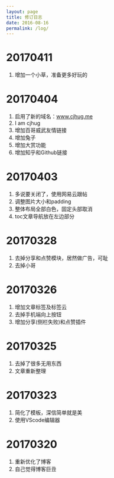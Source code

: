 ```yaml
---
layout: page
title: 修订日志
date: 2016-08-16
permalink: /log/
---
```


# 20170411
1. 增加一个小草，准备更多好玩的

# 20170404
1. 启用了新的域名：www.cjhug.me
2. I am cjhug
3. 增加百哥威武友情链接
4. 增加兔子
5. 增加大赏功能
6. 增加知乎和Github链接

# 20170403
1. 多说要关闭了，使用网易云跟帖
2. 调整图片大小和padding
3. 整体布局全部白色，固定头部取消
4. toc文章导航放在左边部分

# 20170328
1. 去掉分享和点赞模块，居然做广告，可耻
2. 去掉小哥

# 20170326
1. 增加文章标签及标签云
2. 去掉手机端向上按钮
3. 增加分享(侧栏失败)和点赞插件

# 20170325
1. 去掉了很多无用东西
2. 文章重新整理

# 20170323
1. 简化了模板，深信简单就是美
2. 使用VScode编辑器

# 20170320
1. 重新优化了博客
2. 自己觉得博客巨丑
